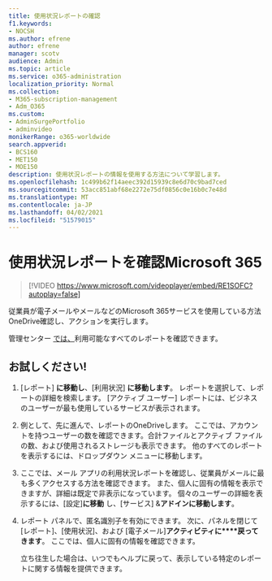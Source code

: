 ```yaml
---
title: 使用状況レポートの確認
f1.keywords:
- NOCSH
ms.author: efrene
author: efrene
manager: scotv
audience: Admin
ms.topic: article
ms.service: o365-administration
localization_priority: Normal
ms.collection:
- M365-subscription-management
- Adm_O365
ms.custom:
- AdminSurgePortfolio
- adminvideo
monikerRange: o365-worldwide
search.appverid:
- BCS160
- MET150
- MOE150
description: 使用状況レポートの情報を使用する方法について学習します。
ms.openlocfilehash: 1c499b62f14aeec392d15939c8e6d70c9bad7ced
ms.sourcegitcommit: 53acc851abf68e2272e75df0856c0e16b0c7e48d
ms.translationtype: MT
ms.contentlocale: ja-JP
ms.lasthandoff: 04/02/2021
ms.locfileid: "51579015"
---
```

# <a name="review-usage-reports-in-microsoft-365"></a>使用状況レポートを確認Microsoft 365

> [!VIDEO https://www.microsoft.com/videoplayer/embed/RE1SOFC?autoplay=false]

従業員が電子メールやメールなどのMicrosoft 365サービスを使用している方法OneDrive確認し、アクションを実行します。

管理センター [では、](https://admin.microsoft.com)利用可能なすべてのレポートを確認できます。

## <a name="try-it"></a>お試しください!

1. [レポート] **に移動し**、[利用状況] **に移動します**。 レポートを選択して、レポートの詳細を検索します。 [アクティブ ユーザー] レポートには、ビジネスのユーザーが最も使用しているサービスが表示されます。
1. 例として、先に進んで、レポートのOneDriveします。 ここでは、アカウントを持つユーザーの数を確認できます。合計ファイルとアクティブ ファイルの数、および使用されるストレージも表示できます。 他のすべてのレポートを表示するには、ドロップダウン メニューに移動します。
1. ここでは、メール アプリの利用状況レポートを確認し、従業員がメールに最も多くアクセスする方法を確認できます。 また、個人に固有の情報を表示できますが、詳細は既定で非表示になっています。 個々のユーザーの詳細を表示するには、[設定]**に移動** し、[サービス] &**アドインに移動します**。
1. レポート パネルで、匿名識別子を有効にできます。 次に、パネルを閉じて[レポート]、[使用状況]、および [電子メール]**アクティビティに****戻ってきます**。 ここでは、個人に固有の情報を確認できます。

    立ち往生した場合は、いつでもヘルプに戻って、表示している特定のレポートに関する情報を提供できます。
